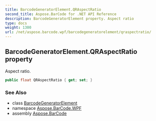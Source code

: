 ```yaml
---
title: BarcodeGeneratorElement.QRAspectRatio
second_title: Aspose.BarCode for .NET API Reference
description: BarcodeGeneratorElement property. Aspect ratio
type: docs
weight: 1300
url: /net/aspose.barcode.wpf/barcodegeneratorelement/qraspectratio/
---
```

## BarcodeGeneratorElement.QRAspectRatio property

Aspect ratio.

```csharp
public float QRAspectRatio { get; set; }
```

### See Also

* class [BarcodeGeneratorElement](../)
* namespace [Aspose.BarCode.WPF](../../../aspose.barcode.wpf/)
* assembly [Aspose.BarCode](../../../)


